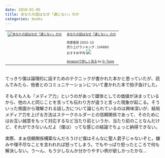 ```yaml
---
date: 2010-01-05
title: あなたの話はなぜ「通じない」のか
categories: books
---
```


<table border="0" cellpadding="5"><tbody><tr><td valign="top"><span style="font-size: x-small;"><a href="http://www.amazon.co.jp/exec/obidos/ASIN/4480877533/warikiru-22/ref=nosim/" target="_blank"><img alt="あなたの話はなぜ「通じない」のか" border="0" src="http://ecx.images-amazon.com/images/I/41C220VJK4L._SL160_.jpg" /></a></span><br /></td><td valign="top"><span style="font-size: x-small;"><a href="http://www.amazon.co.jp/%E3%81%82%E3%81%AA%E3%81%9F%E3%81%AE%E8%A9%B1%E3%81%AF%E3%81%AA%E3%81%9C%E3%80%8C%E9%80%9A%E3%81%98%E3%81%AA%E3%81%84%E3%80%8D%E3%81%AE%E3%81%8B-%E5%B1%B1%E7%94%B0-%E3%82%BA%E3%83%BC%E3%83%8B%E3%83%BC/dp/4480877533%3FSubscriptionId%3D15SMZCTB9V8NGR2TW082%26tag%3Dwarikiru-22%26linkCode%3Dxm2%26camp%3D2025%26creative%3D165953%26creativeASIN%3D4480877533" target="_blank">あなたの話はなぜ「通じない」のか</a><img alt="" border="0" height="1" src="http://www.assoc-amazon.jp/e/ir?t=warikiru-22&amp;l=ur2&amp;o=9" width="1" /><br /><br />筑摩書房  2003-10<br />売り上げランキング : 104880<br />おすすめ平均  <img src="http://g-images.amazon.com/images/G/01/detail/stars-4-5.gif" /><br /><br /><a href="http://www.amazon.co.jp/%E3%81%82%E3%81%AA%E3%81%9F%E3%81%AE%E8%A9%B1%E3%81%AF%E3%81%AA%E3%81%9C%E3%80%8C%E9%80%9A%E3%81%98%E3%81%AA%E3%81%84%E3%80%8D%E3%81%AE%E3%81%8B-%E5%B1%B1%E7%94%B0-%E3%82%BA%E3%83%BC%E3%83%8B%E3%83%BC/dp/4480877533%3FSubscriptionId%3D15SMZCTB9V8NGR2TW082%26tag%3Dwarikiru-22%26linkCode%3Dxm2%26camp%3D2025%26creative%3D165953%26creativeASIN%3D4480877533" target="_blank">Amazonで詳しく見る</a> </span><span style="font-size: x-small;">by <a href="http://www.goodpic.com/mt/aws/index.html">G-Tools</a></span><br /></td></tr></tbody></table><br />てっきり僕は論理的に話すためのテクニックが書かれた本かと思っていたが、読んでみたら、他者とのコミュニケーションについて書かれた本で拍子抜けした。<br /><br />そもそも人も『メディア力』というのがあって媒体としての価値が決まっているから、他の人と同じことを言っても伝わり方が違うと言った現象が起こる。そういった側面から理解される話し方について論じられているのは興味深いが、結局メディア力を上げる方法はステークホルダーとの信頼関係であって、そのためにはお互い誠意をもって対応するなど当たり前というか、当たり前のことなんだけど、それができないんだよ（僕は）ってな感じの結論でちょっと納得できない。<br /><br />実際、まぁ信頼関係構築なんだろうけど僕はそんなに聖人君子じゃないぞと。嫌みや理不尽なことを言われれば怒ってしまう。でもやっぱり怒ったところで何も解決しない。う〜ん、もう少しなんか分かりやすい例が欲しかったかな...
